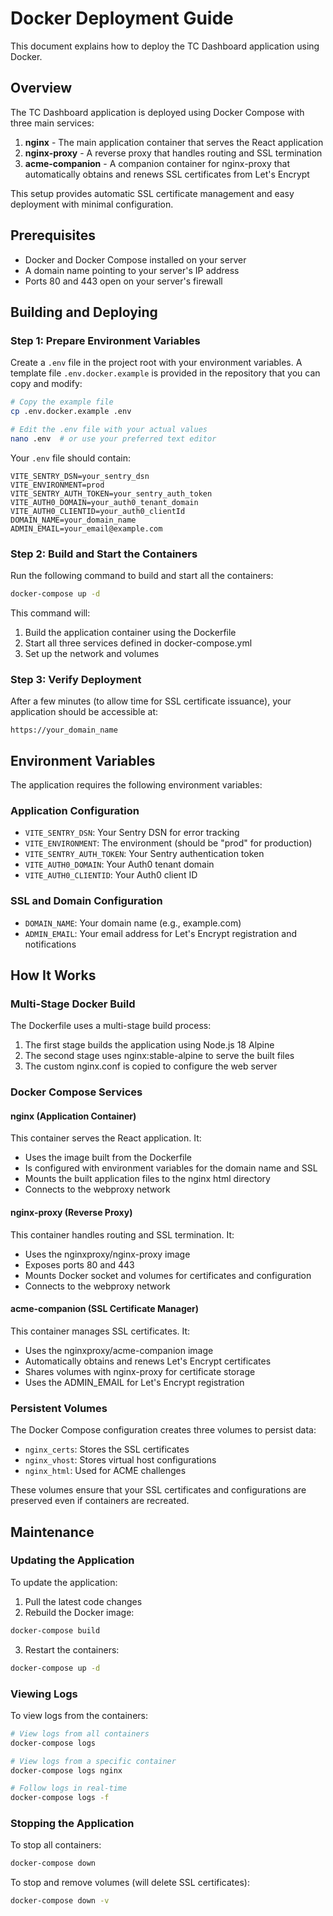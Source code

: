 # Docker Deployment Guide

This document explains how to deploy the TC Dashboard application using Docker.

## Overview

The TC Dashboard application is deployed using Docker Compose with three main services:

1. **nginx** - The main application container that serves the React application
2. **nginx-proxy** - A reverse proxy that handles routing and SSL termination
3. **acme-companion** - A companion container for nginx-proxy that automatically obtains and renews SSL certificates from Let's Encrypt

This setup provides automatic SSL certificate management and easy deployment with minimal configuration.

## Prerequisites

- Docker and Docker Compose installed on your server
- A domain name pointing to your server's IP address
- Ports 80 and 443 open on your server's firewall

## Building and Deploying

### Step 1: Prepare Environment Variables

Create a `.env` file in the project root with your environment variables. A template file `.env.docker.example` is provided in the repository that you can copy and modify:

```bash
# Copy the example file
cp .env.docker.example .env

# Edit the .env file with your actual values
nano .env  # or use your preferred text editor
```

Your `.env` file should contain:

```
VITE_SENTRY_DSN=your_sentry_dsn
VITE_ENVIRONMENT=prod
VITE_SENTRY_AUTH_TOKEN=your_sentry_auth_token
VITE_AUTH0_DOMAIN=your_auth0_tenant_domain
VITE_AUTH0_CLIENTID=your_auth0_clientId
DOMAIN_NAME=your_domain_name
ADMIN_EMAIL=your_email@example.com
```

### Step 2: Build and Start the Containers

Run the following command to build and start all the containers:

```bash
docker-compose up -d
```

This command will:
1. Build the application container using the Dockerfile
2. Start all three services defined in docker-compose.yml
3. Set up the network and volumes

### Step 3: Verify Deployment

After a few minutes (to allow time for SSL certificate issuance), your application should be accessible at:

```
https://your_domain_name
```

## Environment Variables

The application requires the following environment variables:

### Application Configuration
- `VITE_SENTRY_DSN`: Your Sentry DSN for error tracking
- `VITE_ENVIRONMENT`: The environment (should be "prod" for production)
- `VITE_SENTRY_AUTH_TOKEN`: Your Sentry authentication token
- `VITE_AUTH0_DOMAIN`: Your Auth0 tenant domain
- `VITE_AUTH0_CLIENTID`: Your Auth0 client ID

### SSL and Domain Configuration
- `DOMAIN_NAME`: Your domain name (e.g., example.com)
- `ADMIN_EMAIL`: Your email address for Let's Encrypt registration and notifications

## How It Works

### Multi-Stage Docker Build

The Dockerfile uses a multi-stage build process:

1. The first stage builds the application using Node.js 18 Alpine
2. The second stage uses nginx:stable-alpine to serve the built files
3. The custom nginx.conf is copied to configure the web server

### Docker Compose Services

#### nginx (Application Container)

This container serves the React application. It:
- Uses the image built from the Dockerfile
- Is configured with environment variables for the domain name and SSL
- Mounts the built application files to the nginx html directory
- Connects to the webproxy network

#### nginx-proxy (Reverse Proxy)

This container handles routing and SSL termination. It:
- Uses the nginxproxy/nginx-proxy image
- Exposes ports 80 and 443
- Mounts Docker socket and volumes for certificates and configuration
- Connects to the webproxy network

#### acme-companion (SSL Certificate Manager)

This container manages SSL certificates. It:
- Uses the nginxproxy/acme-companion image
- Automatically obtains and renews Let's Encrypt certificates
- Shares volumes with nginx-proxy for certificate storage
- Uses the ADMIN_EMAIL for Let's Encrypt registration

### Persistent Volumes

The Docker Compose configuration creates three volumes to persist data:

- `nginx_certs`: Stores the SSL certificates
- `nginx_vhost`: Stores virtual host configurations
- `nginx_html`: Used for ACME challenges

These volumes ensure that your SSL certificates and configurations are preserved even if containers are recreated.

## Maintenance

### Updating the Application

To update the application:

1. Pull the latest code changes
2. Rebuild the Docker image:

```bash
docker-compose build
```

3. Restart the containers:

```bash
docker-compose up -d
```

### Viewing Logs

To view logs from the containers:

```bash
# View logs from all containers
docker-compose logs

# View logs from a specific container
docker-compose logs nginx

# Follow logs in real-time
docker-compose logs -f
```

### Stopping the Application

To stop all containers:

```bash
docker-compose down
```

To stop and remove volumes (will delete SSL certificates):

```bash
docker-compose down -v
```
